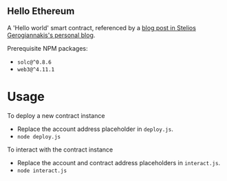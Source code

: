 Hello Ethereum
--------------

A 'Hello world' smart contract, referenced by a [blog post in Stelios Gerogiannakis's personal blog](https://sgerogia.github.io/Hello-world-Ganache).

Prerequisite NPM packages:  
* `solc@^0.8.6`
* `web3@^4.11.1`

# Usage
To deploy a new contract instance  
* Replace the account address placeholder in `deploy.js`.
* `node deploy.js`

To interact with the contract instance  
* Replace the account and contract address placeholders in `interact.js`.
* `node interact.js`